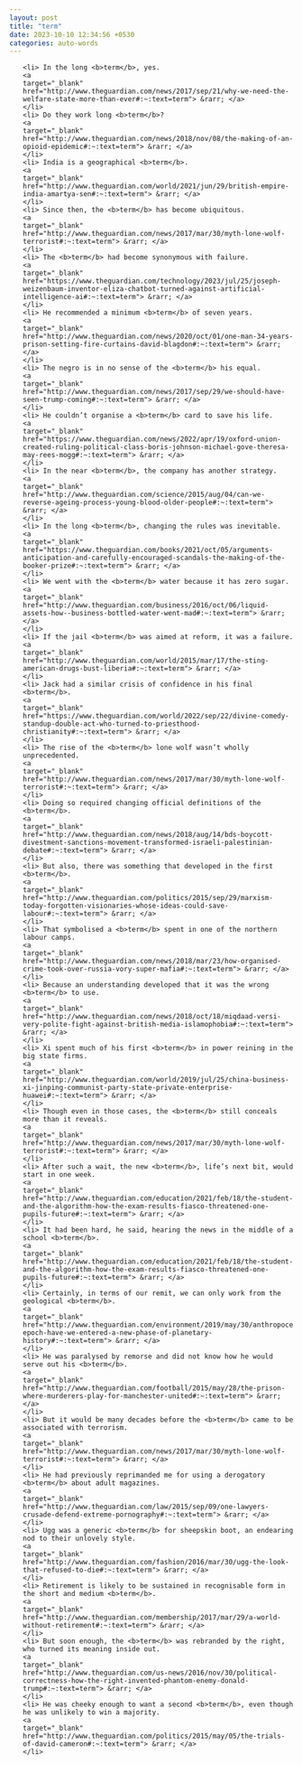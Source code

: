 ```yaml
---
layout: post
title: "term"
date: 2023-10-10 12:34:56 +0530
categories: auto-words
---
```

<ol>

    <li> In the long <b>term</b>, yes.
    <a 
    target="_blank" 
    href="http://www.theguardian.com/news/2017/sep/21/why-we-need-the-welfare-state-more-than-ever#:~:text=term"> &rarr; </a>
    </li>
    <li> Do they work long <b>term</b>?
    <a 
    target="_blank" 
    href="http://www.theguardian.com/news/2018/nov/08/the-making-of-an-opioid-epidemic#:~:text=term"> &rarr; </a>
    </li>
    <li> India is a geographical <b>term</b>.
    <a 
    target="_blank" 
    href="http://www.theguardian.com/world/2021/jun/29/british-empire-india-amartya-sen#:~:text=term"> &rarr; </a>
    </li>
    <li> Since then, the <b>term</b> has become ubiquitous.
    <a 
    target="_blank" 
    href="http://www.theguardian.com/news/2017/mar/30/myth-lone-wolf-terrorist#:~:text=term"> &rarr; </a>
    </li>
    <li> The <b>term</b> had become synonymous with failure.
    <a 
    target="_blank" 
    href="https://www.theguardian.com/technology/2023/jul/25/joseph-weizenbaum-inventor-eliza-chatbot-turned-against-artificial-intelligence-ai#:~:text=term"> &rarr; </a>
    </li>
    <li> He recommended a minimum <b>term</b> of seven years.
    <a 
    target="_blank" 
    href="http://www.theguardian.com/news/2020/oct/01/one-man-34-years-prison-setting-fire-curtains-david-blagdon#:~:text=term"> &rarr; </a>
    </li>
    <li> The negro is in no sense of the <b>term</b> his equal.
    <a 
    target="_blank" 
    href="http://www.theguardian.com/news/2017/sep/29/we-should-have-seen-trump-coming#:~:text=term"> &rarr; </a>
    </li>
    <li> He couldn’t organise a <b>term</b> card to save his life.
    <a 
    target="_blank" 
    href="https://www.theguardian.com/news/2022/apr/19/oxford-union-created-ruling-political-class-boris-johnson-michael-gove-theresa-may-rees-mogg#:~:text=term"> &rarr; </a>
    </li>
    <li> In the near <b>term</b>, the company has another strategy.
    <a 
    target="_blank" 
    href="http://www.theguardian.com/science/2015/aug/04/can-we-reverse-ageing-process-young-blood-older-people#:~:text=term"> &rarr; </a>
    </li>
    <li> In the long <b>term</b>, changing the rules was inevitable.
    <a 
    target="_blank" 
    href="https://www.theguardian.com/books/2021/oct/05/arguments-anticipation-and-carefully-encouraged-scandals-the-making-of-the-booker-prize#:~:text=term"> &rarr; </a>
    </li>
    <li> We went with the <b>term</b> water because it has zero sugar.
    <a 
    target="_blank" 
    href="http://www.theguardian.com/business/2016/oct/06/liquid-assets-how--business-bottled-water-went-mad#:~:text=term"> &rarr; </a>
    </li>
    <li> If the jail <b>term</b> was aimed at reform, it was a failure.
    <a 
    target="_blank" 
    href="http://www.theguardian.com/world/2015/mar/17/the-sting-american-drugs-bust-liberia#:~:text=term"> &rarr; </a>
    </li>
    <li> Jack had a similar crisis of confidence in his final <b>term</b>.
    <a 
    target="_blank" 
    href="https://www.theguardian.com/world/2022/sep/22/divine-comedy-standup-double-act-who-turned-to-priesthood-christianity#:~:text=term"> &rarr; </a>
    </li>
    <li> The rise of the <b>term</b> lone wolf wasn’t wholly unprecedented.
    <a 
    target="_blank" 
    href="http://www.theguardian.com/news/2017/mar/30/myth-lone-wolf-terrorist#:~:text=term"> &rarr; </a>
    </li>
    <li> Doing so required changing official definitions of the <b>term</b>.
    <a 
    target="_blank" 
    href="http://www.theguardian.com/news/2018/aug/14/bds-boycott-divestment-sanctions-movement-transformed-israeli-palestinian-debate#:~:text=term"> &rarr; </a>
    </li>
    <li> But also, there was something that developed in the first <b>term</b>.
    <a 
    target="_blank" 
    href="http://www.theguardian.com/politics/2015/sep/29/marxism-today-forgotten-visionaries-whose-ideas-could-save-labour#:~:text=term"> &rarr; </a>
    </li>
    <li> That symbolised a <b>term</b> spent in one of the northern labour camps.
    <a 
    target="_blank" 
    href="http://www.theguardian.com/news/2018/mar/23/how-organised-crime-took-over-russia-vory-super-mafia#:~:text=term"> &rarr; </a>
    </li>
    <li> Because an understanding developed that it was the wrong <b>term</b> to use.
    <a 
    target="_blank" 
    href="http://www.theguardian.com/news/2018/oct/18/miqdaad-versi-very-polite-fight-against-british-media-islamophobia#:~:text=term"> &rarr; </a>
    </li>
    <li> Xi spent much of his first <b>term</b> in power reining in the big state firms.
    <a 
    target="_blank" 
    href="http://www.theguardian.com/world/2019/jul/25/china-business-xi-jinping-communist-party-state-private-enterprise-huawei#:~:text=term"> &rarr; </a>
    </li>
    <li> Though even in those cases, the <b>term</b> still conceals more than it reveals.
    <a 
    target="_blank" 
    href="http://www.theguardian.com/news/2017/mar/30/myth-lone-wolf-terrorist#:~:text=term"> &rarr; </a>
    </li>
    <li> After such a wait, the new <b>term</b>, life’s next bit, would start in one week.
    <a 
    target="_blank" 
    href="http://www.theguardian.com/education/2021/feb/18/the-student-and-the-algorithm-how-the-exam-results-fiasco-threatened-one-pupils-future#:~:text=term"> &rarr; </a>
    </li>
    <li> It had been hard, he said, hearing the news in the middle of a school <b>term</b>.
    <a 
    target="_blank" 
    href="http://www.theguardian.com/education/2021/feb/18/the-student-and-the-algorithm-how-the-exam-results-fiasco-threatened-one-pupils-future#:~:text=term"> &rarr; </a>
    </li>
    <li> Certainly, in terms of our remit, we can only work from the geological <b>term</b>.
    <a 
    target="_blank" 
    href="http://www.theguardian.com/environment/2019/may/30/anthropocene-epoch-have-we-entered-a-new-phase-of-planetary-history#:~:text=term"> &rarr; </a>
    </li>
    <li> He was paralysed by remorse and did not know how he would serve out his <b>term</b>.
    <a 
    target="_blank" 
    href="http://www.theguardian.com/football/2015/may/28/the-prison-where-murderers-play-for-manchester-united#:~:text=term"> &rarr; </a>
    </li>
    <li> But it would be many decades before the <b>term</b> came to be associated with terrorism.
    <a 
    target="_blank" 
    href="http://www.theguardian.com/news/2017/mar/30/myth-lone-wolf-terrorist#:~:text=term"> &rarr; </a>
    </li>
    <li> He had previously reprimanded me for using a derogatory <b>term</b> about adult magazines.
    <a 
    target="_blank" 
    href="http://www.theguardian.com/law/2015/sep/09/one-lawyers-crusade-defend-extreme-pornography#:~:text=term"> &rarr; </a>
    </li>
    <li> Ugg was a generic <b>term</b> for sheepskin boot, an endearing nod to their unlovely style.
    <a 
    target="_blank" 
    href="http://www.theguardian.com/fashion/2016/mar/30/ugg-the-look-that-refused-to-die#:~:text=term"> &rarr; </a>
    </li>
    <li> Retirement is likely to be sustained in recognisable form in the short and medium <b>term</b>.
    <a 
    target="_blank" 
    href="http://www.theguardian.com/membership/2017/mar/29/a-world-without-retirement#:~:text=term"> &rarr; </a>
    </li>
    <li> But soon enough, the <b>term</b> was rebranded by the right, who turned its meaning inside out.
    <a 
    target="_blank" 
    href="http://www.theguardian.com/us-news/2016/nov/30/political-correctness-how-the-right-invented-phantom-enemy-donald-trump#:~:text=term"> &rarr; </a>
    </li>
    <li> He was cheeky enough to want a second <b>term</b>, even though he was unlikely to win a majority.
    <a 
    target="_blank" 
    href="http://www.theguardian.com/politics/2015/may/05/the-trials-of-david-cameron#:~:text=term"> &rarr; </a>
    </li>